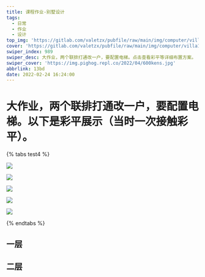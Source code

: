 ```yaml
---
title: 课程作业-别墅设计
tags:
  - 日常
  - 作业
  - 设计
top_img: 'https://gitlab.com/valetzx/pubfile/raw/main/img/computer/villa1.png'
cover: 'https://gitlab.com/valetzx/pubfile/raw/main/img/computer/villa1.png'
swiper_index: 989
swiper_desc: 大作业，两个联排打通改一户，要配置电梯。点击查看彩平等详细布置方案。
swiper_cover: 'https://img.pighog.repl.co/2022/04/600kens.jpg'
abbrlink: 13bd
date: 2022-02-24 16:24:00
---
```


# 大作业，两个联排打通改一户，要配置电梯。以下是彩平展示（当时一次接触彩平）。

{% tabs test4 %}
<!-- tab  一层 -->
![](https://gitlab.com/valetzx/img/raw/main/img/2022/02/25_16_16_29_1-图墙体.png)
<!-- endtab -->

<!-- tab 二层 -->
![](https://gitlab.com/valetzx/img/raw/main/img/2022/02/25_16_16_29_2-图墙体.png)
<!-- endtab -->

<!-- tab 三层 -->
![](https://gitlab.com/valetzx/img/raw/main/img/2022/02/25_16_16_29_3-图墙体.png)
<!-- endtab -->

<!-- tab 四层 -->
![](https://gitlab.com/valetzx/img/raw/main/img/2022/02/25_16_16_29_4-图墙体.png)
<!-- endtab -->

<!-- tab 负一层 -->
![](https://gitlab.com/valetzx/img/raw/main/img/2022/02/25_16_16_29_负1-图墙体.png)
<!-- endtab -->
{% endtabs %}

## 一层

## 二层